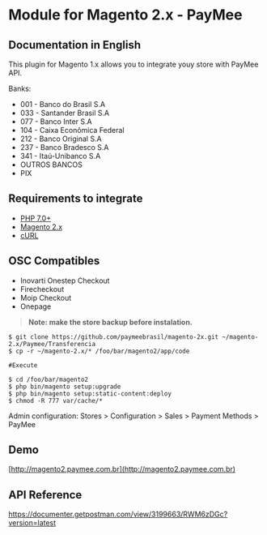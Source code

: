 # Module for Magento 2.x - PayMee

## Documentation in English

This plugin for Magento 1.x allows you to integrate youy store with PayMee API.

Banks:

- 001 - Banco do Brasil S.A
- 033 - Santander Brasil S.A
- 077 - Banco Inter S.A
- 104 - Caixa Econômica Federal
- 212 - Banco Original S.A
- 237 - Banco Bradesco S.A
- 341 - Itaú-Unibanco S.A
- OUTROS BANCOS
- PIX

## Requirements to integrate
- [PHP 7.0+](https://www.php.net)
- [Magento 2.x](https://magento.com/tech-resources/download)
- [cURL](https://www.php.net/manual/en/book.curl.php)

## OSC Compatibles
- Inovarti Onestep Checkout
- Firecheckout
- Moip Checkout
- Onepage

> **Note: make the store backup before instalation.**

    $ git clone https://github.com/paymeebrasil/magento-2x.git ~/magento-2.x/Paymee/Transferencia
    $ cp -r ~/magento-2.x/* /foo/bar/magento2/app/code
    
    #Execute
    
    $ cd /foo/bar/magento2
    $ php bin/magento setup:upgrade
    $ php bin/magento setup:static-content:deploy
    $ chmod -R 777 var/cache/*
    
Admin configuration: Stores > Configuration > Sales > Payment Methods > PayMee


## Demo
[http://magento2.paymee.com.br](http://magento2.paymee.com.br)

## API Reference
https://documenter.getpostman.com/view/3199663/RWM6zDGc?version=latest
